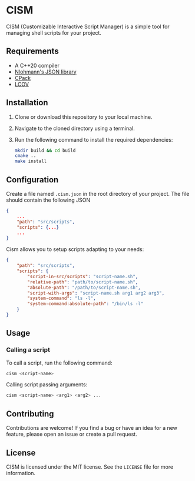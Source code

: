 # CISM

CISM (Customizable Interactive Script Manager) is a simple tool for managing shell scripts for your project.

## Requirements

- A C++20 compiler
- [Nlohmann's JSON library](https://github.com/nlohmann/json)
- [CPack](https://cmake.org/cmake/help/latest/module/CPack.html)
- [LCOV](https://github.com/linux-test-project/lcov)

## Installation

1. Clone or download this repository to your local machine.
2. Navigate to the cloned directory using a terminal.
3. Run the following command to install the required dependencies:

    ```bash
    mkdir build && cd build
    cmake ..
    make install
    ```

## Configuration

Create a file named `.cism.json` in the root directory of your project. The file should contain the following JSON 

```json
{
    ...
    "path": "src/scripts",
    "scripts": {...}
    ...
}
```

Cism allows you to setup scripts adapting to your needs:

```json
{
    "path": "src/scripts",
    "scripts": {
        "script-in-src/scripts": "script-name.sh",
        "relative-path": "path/to/script-name.sh",
        "absolute-path": "/path/to/script-name.sh",
        "script-with-args": "script-name.sh arg1 arg2 arg3",
        "system-command": "ls -l",
        "system-command:absolute-path": "/bin/ls -l"
    }
}
```

## Usage

### Calling a script

To call a script, run the following command:

```bash
cism <script-name>
```

Calling script passing arguments:

```bash
cism <script-name> <arg1> <arg2> ...
```

## Contributing

Contributions are welcome! If you find a bug or have an idea for a new feature, please open an issue or create a pull request.

## License

CISM is licensed under the MIT license. See the `LICENSE` file for more information.

